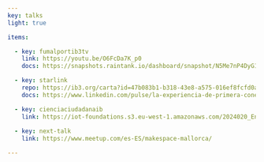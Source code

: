 ```yaml
---
key: talks
light: true

items:

  - key: fumalportib3tv
    link: https://youtu.be/O6FcDa7K_p0
    docs: https://snapshots.raintank.io/dashboard/snapshot/N5Me7nP4DyG1WnO2U1ZJrBEkHdshVX3I

  - key: starlink
    repo: https://ib3.org/carta?id=47b083b1-b318-43e8-a575-016ef8fcfd0a&type=RADIO&t=480
    docs: https://www.linkedin.com/pulse/la-experiencia-de-primera-conexi%C3%B3n-starlink-desde-orts-garc%C3%ADa

  - key: cienciaciudadanaib
    link: https://iot-foundations.s3.eu-west-1.amazonaws.com/2024020_EntrevistaIB3Radio.mp3
    
  - key: next-talk
    link: https://www.meetup.com/es-ES/makespace-mallorca/

---
```

